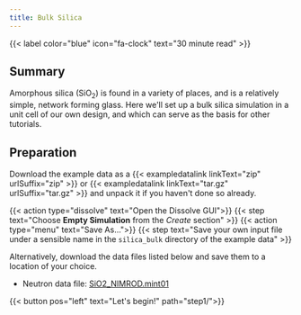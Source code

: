 ```yaml
---
title: Bulk Silica
---
```


{{< label color="blue" icon="fa-clock" text="30 minute read" >}}

## Summary

Amorphous silica (SiO<sub>2</sub>) is found in a variety of places, and is a relatively simple, network forming glass. Here we'll set up a bulk silica simulation in a unit cell of our own design, and which can serve as the basis for other tutorials.

## Preparation

Download the example data as a {{< exampledatalink linkText="zip" urlSuffix="zip" >}} or {{< exampledatalink linkText="tar.gz" urlSuffix="tar.gz" >}} and unpack it if you haven't done so already.

{{< action type="dissolve" text="Open the Dissolve GUI">}}
{{< step text="Choose **Empty Simulation** from the _Create_ section" >}}
{{< action type="menu" text="Save As...">}}
{{< step text="Save your own input file under a sensible name in the `silica_bulk` directory of the example data" >}}

Alternatively, download the data files listed below and save them to a location of your choice.

- Neutron data file: [SiO2_NIMROD.mint01](https://raw.githubusercontent.com/disorderedmaterials/dissolve/develop/examples/silica_bulk/data/SiO2_NIMROD.mint01)

{{< button pos="left" text="Let's begin!" path="step1/">}}
